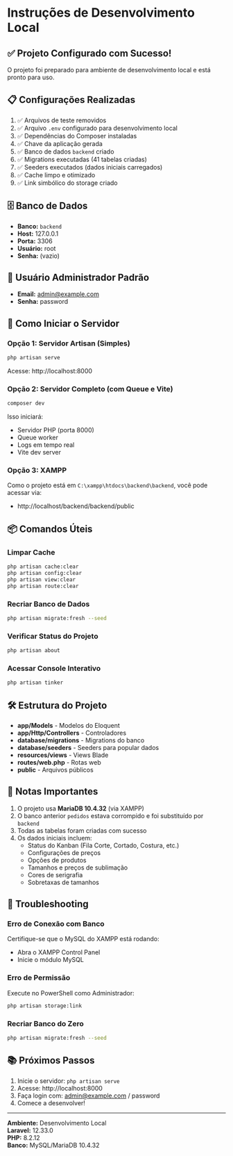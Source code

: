 # Instruções de Desenvolvimento Local

## ✅ Projeto Configurado com Sucesso!

O projeto foi preparado para ambiente de desenvolvimento local e está pronto para uso.

## 📋 Configurações Realizadas

1. ✅ Arquivos de teste removidos
2. ✅ Arquivo `.env` configurado para desenvolvimento local
3. ✅ Dependências do Composer instaladas
4. ✅ Chave da aplicação gerada
5. ✅ Banco de dados `backend` criado
6. ✅ Migrations executadas (41 tabelas criadas)
7. ✅ Seeders executados (dados iniciais carregados)
8. ✅ Cache limpo e otimizado
9. ✅ Link simbólico do storage criado

## 🗄️ Banco de Dados

- **Banco:** `backend`
- **Host:** 127.0.0.1
- **Porta:** 3306
- **Usuário:** root
- **Senha:** (vazio)

## 👤 Usuário Administrador Padrão

- **Email:** admin@example.com
- **Senha:** password

## 🚀 Como Iniciar o Servidor

### Opção 1: Servidor Artisan (Simples)
```bash
php artisan serve
```
Acesse: http://localhost:8000

### Opção 2: Servidor Completo (com Queue e Vite)
```bash
composer dev
```
Isso iniciará:
- Servidor PHP (porta 8000)
- Queue worker
- Logs em tempo real
- Vite dev server

### Opção 3: XAMPP
Como o projeto está em `C:\xampp\htdocs\backend\backend`, você pode acessar via:
- http://localhost/backend/backend/public

## 📦 Comandos Úteis

### Limpar Cache
```bash
php artisan cache:clear
php artisan config:clear
php artisan view:clear
php artisan route:clear
```

### Recriar Banco de Dados
```bash
php artisan migrate:fresh --seed
```

### Verificar Status do Projeto
```bash
php artisan about
```

### Acessar Console Interativo
```bash
php artisan tinker
```

## 🛠️ Estrutura do Projeto

- **app/Models** - Modelos do Eloquent
- **app/Http/Controllers** - Controladores
- **database/migrations** - Migrations do banco
- **database/seeders** - Seeders para popular dados
- **resources/views** - Views Blade
- **routes/web.php** - Rotas web
- **public** - Arquivos públicos

## 📝 Notas Importantes

1. O projeto usa **MariaDB 10.4.32** (via XAMPP)
2. O banco anterior `pedidos` estava corrompido e foi substituído por `backend`
3. Todas as tabelas foram criadas com sucesso
4. Os dados iniciais incluem:
   - Status do Kanban (Fila Corte, Cortado, Costura, etc.)
   - Configurações de preços
   - Opções de produtos
   - Tamanhos e preços de sublimação
   - Cores de serigrafia
   - Sobretaxas de tamanhos

## 🔧 Troubleshooting

### Erro de Conexão com Banco
Certifique-se que o MySQL do XAMPP está rodando:
- Abra o XAMPP Control Panel
- Inicie o módulo MySQL

### Erro de Permissão
Execute no PowerShell como Administrador:
```bash
php artisan storage:link
```

### Recriar Banco do Zero
```bash
php artisan migrate:fresh --seed
```

## 📚 Próximos Passos

1. Inicie o servidor: `php artisan serve`
2. Acesse: http://localhost:8000
3. Faça login com: admin@example.com / password
4. Comece a desenvolver!

---

**Ambiente:** Desenvolvimento Local  
**Laravel:** 12.33.0  
**PHP:** 8.2.12  
**Banco:** MySQL/MariaDB 10.4.32

